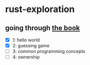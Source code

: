 # rust-exploration

## going through [the book](https://doc.rust-lang.org/book)

- [x] 1: hello world
- [x] 2: guessing game
- [ ] 3: common programming concepts
- [ ] 4: ownership
